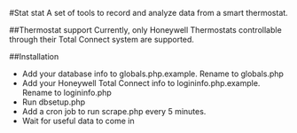#Stat stat
A set of tools to record and analyze data from a smart thermostat.

##Thermostat support
Currently, only Honeywell Thermostats controllable through their Total Connect system are supported. 

##Installation
* Add your database info to globals.php.example. Rename to globals.php
* Add your Honeywell Total Connect info to logininfo.php.example. Rename to logininfo.php
* Run dbsetup.php
* Add a cron job to run scrape.php every 5 minutes.
* Wait for useful data to come in